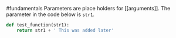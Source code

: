 #fundamentals 
Parameters are place holders for [[arguments]].  The parameter in the code below is `str1`.

```python
def test_function(str1):
	return str1 + ' This was added later'
```